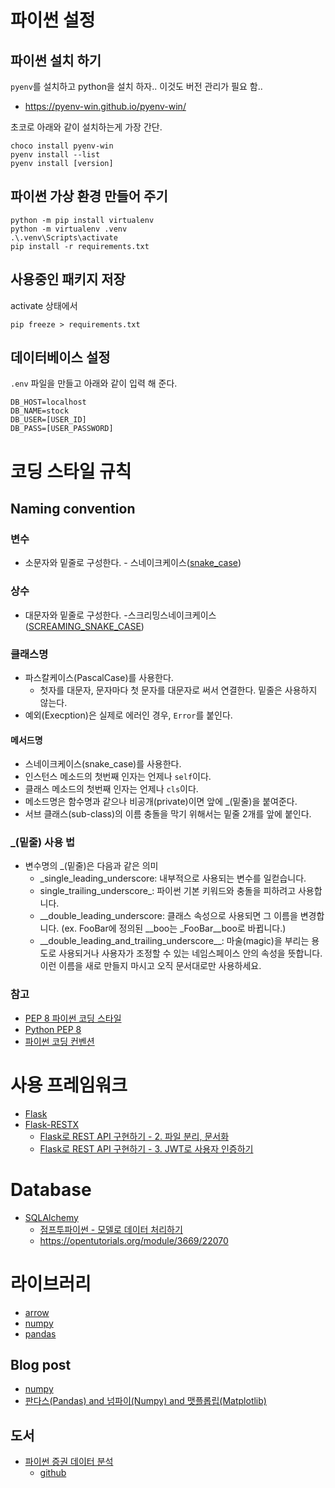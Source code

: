 # 파이썬 설정
## 파이썬 설치 하기
`pyenv`를 설치하고 python을 설치 하자..
이것도 버전 관리가 필요 함..
 * https://pyenv-win.github.io/pyenv-win/

초코로 아래와 같이 설치하는게 가장 간단.

```
choco install pyenv-win
pyenv install --list
pyenv install [version]
```

## 파이썬 가상 환경 만들어 주기

```
python -m pip install virtualenv
python -m virtualenv .venv
.\.venv\Scripts\activate
pip install -r requirements.txt
```

## 사용중인 패키지 저장
activate 상태에서
```
pip freeze > requirements.txt
```

## 데이터베이스 설정
`.env` 파일을 만들고 아래와 같이 입력 해 준다.
```
DB_HOST=localhost
DB_NAME=stock
DB_USER=[USER_ID]
DB_PASS=[USER_PASSWORD]
```

# 코딩 스타일 규칙
## Naming convention
### 변수

* 소문자와 밑줄로 구성한다. - 스네이크케이스([snake_case](https://en.wikipedia.org/wiki/Snake_case))

### 상수

* 대문자와 밑줄로 구성한다. -스크리밍스네이크케이스([SCREAMING_SNAKE_CASE](https://en.wikipedia.org/wiki/SCREAMING_SNAKE_CASE))

### 클래스명

- 파스칼케이스(PascalCase)를 사용한다.
  - 첫자를 대문자, 문자마다 첫 문자를 대문자로 써서 연결한다. 밑줄은 사용하지 않는다.
- 예외(Execption)은 실제로 에러인 경우, `Error`를 붙인다.

#### 메서드명

* 스네이크케이스(snake_case)를 사용한다.
* 인스턴스 메소드의 첫번째 인자는 언제나 `self`이다.
* 클래스 메소드의 첫번째 인자는 언제나 `cls`이다.
* 메소드명은 함수명과 같으나 비공개(private)이면 앞에 _(밑줄)을 붙여준다.
* 서브 클래스(sub-class)의 이름 충돌을 막기 위해서는 밑줄 2개를 앞에 붙인다.

### _(밑줄) 사용 법

* 변수명의 _(밑줄)은 다음과 같은 의미
  * _single_leading_underscore: 내부적으로 사용되는 변수를 일컫습니다.
  * single_trailing_underscore_: 파이썬 기본 키워드와 충돌을 피하려고 사용합니다.
  * \_\_double_leading_underscore: 클래스 속성으로 사용되면 그 이름을 변경합니다.
     (ex. FooBar에 정의된 \_\_boo는 _FooBar\_\_boo로 바뀝니다.)
  * \_\_double_leading_and_trailing_underscore__: 마술(magic)을 부리는 용도로 사용되거나 사용자가 조정할 수 있는 네임스페이스 안의 속성을 뜻합니다. 이런 이름을 새로 만들지 마시고 오직 문서대로만 사용하세요.

### 참고
* [PEP 8 파이썬 코딩 스타일](http://pythonstudy.xyz/python/article/511-%ED%8C%8C%EC%9D%B4%EC%8D%AC-%EC%BD%94%EB%94%A9-%EC%8A%A4%ED%83%80%EC%9D%BC)
* [Python PEP 8](https://b.luavis.kr/python/python-convention)
* [파이썬 코딩 컨벤션](https://spoqa.github.io/2012/08/03/about-python-coding-convention.html)

# 사용 프레임워크
* [Flask](https://flask.palletsprojects.com/en/1.1.x/)
* [Flask-RESTX](https://flask-restx.readthedocs.io/en/latest/index.html)
  * [Flask로 REST API 구현하기 - 2. 파일 분리, 문서화](https://justkode.kr/python/flask-restapi-2)
  * [Flask로 REST API 구현하기 - 3. JWT로 사용자 인증하기](https://justkode.kr/python/flask-restapi-3)

# Database
* [SQLAlchemy](https://flask-sqlalchemy.palletsprojects.com/en/2.x/)
  * [점프투파이썬 - 모델로 데이터 처리하기](https://wikidocs.net/81045) 
  * https://opentutorials.org/module/3669/22070

# 라이브러리
* [arrow](https://arrow.readthedocs.io/en/stable/)
* [numpy](https://numpy.org/)
* [pandas](https://pandas.pydata.org/)
## Blog post
  * [numpy](http://pythonstudy.xyz/python/article/402-numpy-%EC%82%AC%EC%9A%A9%ED%95%98%EA%B8%B0)
  * [판다스(Pandas) and 넘파이(Numpy) and 맷플롭립(Matplotlib)](https://wikidocs.net/32829)

## 도서
* [파이썬 증권 데이터 분석](http://www.yes24.com/Product/Goods/90578506)
  * [github]()
